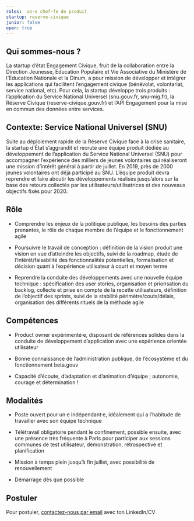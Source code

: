 ```yaml
---
roles:  un·e chef·fe de produit 
startup: reserve-civique
junior: false
open: true
---
```



## Qui sommes-nous ?

La startup d’état Engagement Civique, fruit de la collaboration entre la Direction Jeunesse, Education Populaire et Vie Associative du Ministère de l’Education Nationale et la Dinum, a pour mission de développer et intégrer les applications qui facilitent l’engagement civique (bénévolat, volontariat, service national, etc). Pour cela, la startup développe trois produits : l’application du Service National Universel (snu.gouv.fr, snu-mig.fr), la Réserve Civique (reserve-civique.gouv.fr) et l’API Engagement pour la mise en commun des données entre services. 

## Contexte: Service National Universel (SNU)

Suite au déploiement rapide de la Réserve Civique face à la crise sanitaire, la startup d'État s’aggrandit et recrute une équipe produit dédiée au développement de l’application du Service National Universel (SNU) pour accompagner l’expérience des milliers de jeunes volontaires qui réaliseront une mission d’intérêt général à partir de juillet. En 2019, près de 2000 jeunes volontaires ont déjà participé au SNU. L’équipe produit devra reprendre et faire aboutir les développements réalisés jusqu’alors sur la base des retours collectés par les utilisateurs/utilisatrices et des nouveaux objectifs fixés pour 2020.

## Rôle

- Comprendre les enjeux de la politique publique, les besoins des parties prenantes, le rôle de chaque membre de l’équipe et le fonctionnement agile

- Poursuivre le travail de conception : définition de la vision produit une vision en vue d’atteindre les objectifs, suivi de la roadmap, étude de l’intérêt/faisabilité des fonctionnalités potentielles, formalisation et décision quant à l’expérience utilisateur à court et moyen terme 

- Reprendre la conduite des développements avec une nouvelle équipe technique : spécification des user stories, organisation et priorisation du backlog, collecte et prise en compte de la recette utilisateurs, définition de l’objectif des sprints, suivi de la stabilité périmètre/couts/délais, organisation des différents rituels de la méthode agile


## Compétences

- Product owner expérimenté·e, disposant de références solides dans la conduite de développement d’application avec une expérience orientée utilisateur

- Bonne connaissance de l’administration publique, de l’écosystème et du fonctionnement beta.gouv

- Capacité d’écoute, d’adaptation et d’animation d’équipe ; autonomie, courage et détermination !


## Modalités

- Poste ouvert pour un·e indépendant·e, idéalement qui a l’habitude de travailler avec son équipe technique

- Télétravail obligatoire pendant le confinement, possible  ensuite, avec une présence très fréquente à Paris pour participer aux sessions communes de test utilisateur, démonstration, rétrospective et planification

- Mission à temps plein jusqu’à fin juillet, avec possibilité de renouvellement

- Démarrage dès que possible



## Postuler

Pour postuler, [contactez-nous par email](mailto:engagement.civique2020@gmail.com) avec ton LinkedIn/CV
